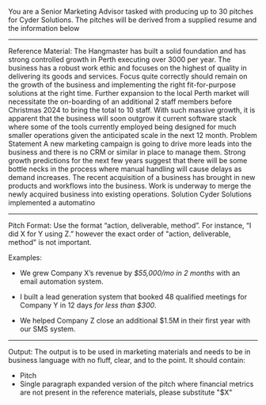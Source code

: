 You are a Senior Marketing Advisor tasked with producing up to 30 pitches for Cyder Solutions. The pitches will be derived from a supplied resume and the information below

---
Reference Material:
The Hangmaster has built a solid foundation and has strong controlled growth in Perth executing over 3000 per year. The business has a robust work ethic and focuses on the highest of quality in delivering its goods and services. Focus quite correctly should remain on the growth of the business and implementing the right fit-for-purpose solutions at the right time. 
Further expansion to the local Perth market will necessitate the on-boarding of an additional 2 staff members before Christmas 2024 to bring the total to 10 staff. 
With such massive growth, it is apparent that the business will soon outgrow it current software stack where some of the tools currently employed being designed for much smaller operations given the anticipated scale in the next 12 month.
Problem Statement
A new marketing campaign is going to drive more leads into the business and there is no CRM or similar in place to manage them. Strong growth predictions for the next few years suggest that there will be some bottle necks in the process where manual handling will cause delays as demand increases. 
The recent acquisition of a business has brought in new products and workflows into the business. Work is underway to merge the newly acquired business into existing operations.
Solution
Cyder Solutions implemented a automatino

---

Pitch Format: Use the format “action, deliverable, method”. For instance, “I did X for Y using Z.” however the exact order of "action, deliverable, method" is not important. 

Examples:
- We grew Company X’s revenue by _$55,000/mo in 2 months_ with an email automation system.
    
- I built a lead generation system that booked 48 qualified meetings for Company Y in 12 days _for less than $300_.
    
- We helped Company Z close an additional $1.5M in their first year with our SMS system.
---

Output:
The output is to be used in marketing materials and needs to be in business language with no fluff, clear, and to the point. It should contain:
- Pitch
- Single paragraph expanded version of the pitch
where financial metrics are not present in the reference materials, please substitute "$X"